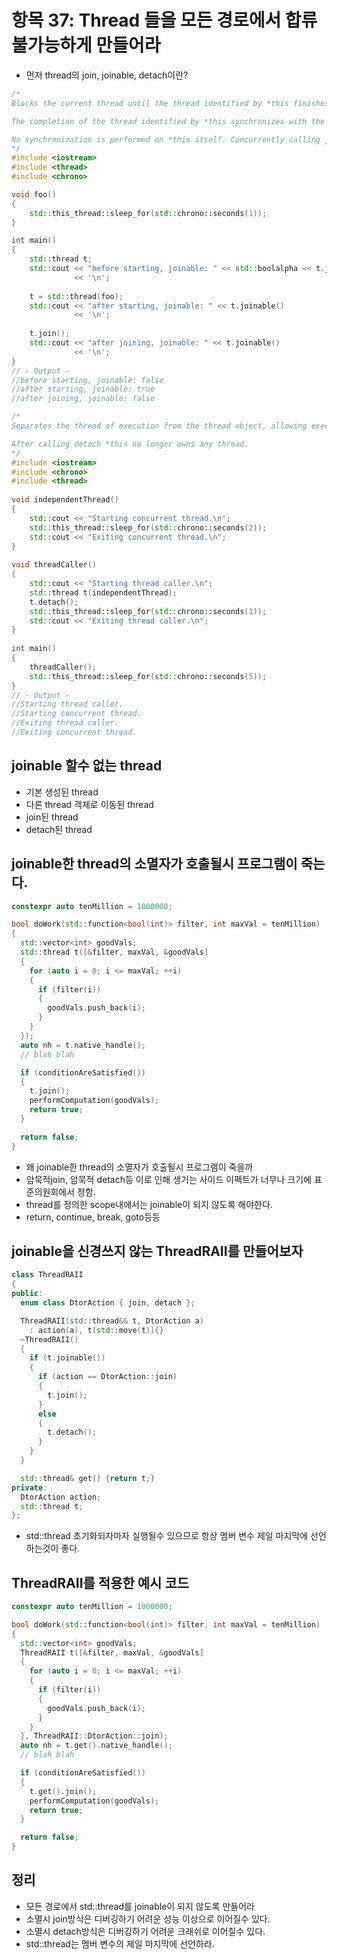 
# 항목 37: Thread 들을 모든 경로에서 합류 불가능하게 만들어라

* 먼저 thread의 join, joinable, detach이란?

```c++
/*
Blocks the current thread until the thread identified by *this finishes its execution.

The completion of the thread identified by *this synchronizes with the corresponding successful return from join().

No synchronization is performed on *this itself. Concurrently calling join() on the same std::thread object from multiple threads constitutes a data race that results in undefined behavior.
*/
#include <iostream>
#include <thread>
#include <chrono>

void foo()
{
    std::this_thread::sleep_for(std::chrono::seconds(1));
}

int main()
{
    std::thread t;
    std::cout << "before starting, joinable: " << std::boolalpha << t.joinable()
              << '\n';
 
    t = std::thread(foo);
    std::cout << "after starting, joinable: " << t.joinable() 
              << '\n';
 
    t.join();
    std::cout << "after joining, joinable: " << t.joinable() 
              << '\n';
}
// - Output -
//before starting, joinable: false
//after starting, joinable: true
//after joining, joinable: false
```

```c++
/*
Separates the thread of execution from the thread object, allowing execution to continue independently. Any allocated resources will be freed once the thread exits.

After calling detach *this no longer owns any thread.
*/
#include <iostream>
#include <chrono>
#include <thread>
 
void independentThread() 
{
    std::cout << "Starting concurrent thread.\n";
    std::this_thread::sleep_for(std::chrono::seconds(2));
    std::cout << "Exiting concurrent thread.\n";
}
 
void threadCaller() 
{
    std::cout << "Starting thread caller.\n";
    std::thread t(independentThread);
    t.detach();
    std::this_thread::sleep_for(std::chrono::seconds(1));
    std::cout << "Exiting thread caller.\n";
}
 
int main() 
{
    threadCaller();
    std::this_thread::sleep_for(std::chrono::seconds(5));
}
// - Output -
//Starting thread caller.
//Starting concurrent thread.
//Exiting thread caller.
//Exiting concurrent thread.
```

## joinable 할수 없는 thread
* 기본 생성된 thread 
* 다른 thread 객체로 이동된 thread
* join된 thread
* detach된 thread

## joinable한 thread의 소멸자가 호출될시 프로그램이 죽는다.

```c++
constexpr auto tenMillion = 1000000;

bool doWork(std::function<bool(int)> filter, int maxVal = tenMillion)
{
  std::vector<int> goodVals;
  std::thread t([&filter, maxVal, &goodVals]
  {
    for (auto i = 0; i <= maxVal; ++i)
    {
      if (filter(i))
      {
        goodVals.push_back(i);
      }
    }
  });
  auto nh = t.native_handle();
  // blah blah

  if (conditionAreSatisfied())
  {
    t.join();
    performComputation(goodVals);
    return true;
  }

  return false;
}
```
* 왜 joinable한 thread의 소멸자가 호출될시 프로그램이 죽을까
* 암묵적join, 암묵적 detach등 이로 인해 생기는 사이드 이펙트가 너무나 크기에 표준의원회에서 정함.
* thread를 정의한 scope내에서는 joinable이 되지 않도록 해야한다.
* return, continue, break, goto등등

## joinable을 신경쓰지 않는 ThreadRAII를 만들어보자
```c++
class ThreadRAII
{
public:
  enum class DtorAction { join, detach };

  ThreadRAII(std::thread&& t, DtorAction a)
    : action(a), t(std::move(t)){}
  ~ThreadRAII()
  {
    if (t.joinable())
    {
      if (action == DtorAction::join)
      {
        t.join();
      }
      else
      {
        t.detach();
      }
    }
  }

  std::thread& get() {return t;}
private:
  DtorAction action;
  std::thread t;
};
```
* std::thread 초기화되자마자 실행될수 있으므로 항상 멤버 변수 제일 마지막에 선언하는것이 좋다.


## ThreadRAII를 적용한 예시 코드
```c++
constexpr auto tenMillion = 1000000;

bool doWork(std::function<bool(int)> filter, int maxVal = tenMillion)
{
  std::vector<int> goodVals;
  ThreadRAII t([&filter, maxVal, &goodVals]
  {
    for (auto i = 0; i <= maxVal; ++i)
    {
      if (filter(i))
      {
        goodVals.push_back(i);
      }
    }
  }, ThreadRAII::DtorAction::join);
  auto nh = t.get().native_handle();
  // blah blah

  if (conditionAreSatisfied())
  {
    t.get().join();
    performComputation(goodVals);
    return true;
  }

  return false;
}
```

## 정리
* 모든 경로에서 std::thread를 joinable이 되지 않도록 만들어라
* 소멸시 join방식은 디버깅하기 어려운 성능 이상으로 이어질수 있다.
* 소멸시 detach방식은 디버깅하기 어려운 크래쉬로 이어질수 있다.
* std::thread는 멤버 변수의 제일 마지막에 선언하라.
